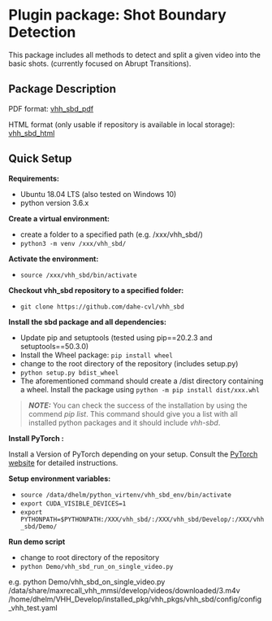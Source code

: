# Plugin package: Shot Boundary Detection

This package includes all methods to detect and split a given video into the basic shots. (currently focused on Abrupt Transitions).

## Package Description

PDF format: [vhh_sbd_pdf](https://github.com/dahe-cvl/vhh_sbd/blob/master/ApiSphinxDocumentation/build/latex/vhhpluginpackageshotboundarydetectionvhh_sbd.pdf)
    
HTML format (only usable if repository is available in local storage): [vhh_sbd_html](https://github.com/dahe-cvl/vhh_sbd/blob/master/ApiSphinxDocumentation/build/html/index.html)
    
    
## Quick Setup

**Requirements:**

   * Ubuntu 18.04 LTS (also tested on Windows 10)
   * python version 3.6.x

**Create a virtual environment:**

   * create a folder to a specified path (e.g. /xxx/vhh_sbd/)
   * ```python3 -m venv /xxx/vhh_sbd/```

**Activate the environment:**

   * ```source /xxx/vhh_sbd/bin/activate```

**Checkout vhh_sbd repository to a specified folder:**

   * ```git clone https://github.com/dahe-cvl/vhh_sbd```

**Install the sbd package and all dependencies:**

   * Update pip and setuptools (tested using pip\==20.2.3 and setuptools==50.3.0)
   * Install the Wheel package: ```pip install wheel```
   * change to the root directory of the repository (includes setup.py)
   * ```python setup.py bdist_wheel```
   * The aforementioned command should create a /dist directory containing a wheel. Install the package using ```python -m pip install dist/xxx.whl```
   
> **_NOTE:_**
You can check the success of the installation by using the commend *pip list*. This command should give you a list
with all installed python packages and it should include *vhh-sbd*.
   
   
**Install PyTorch :**

Install a Version of PyTorch depending on your setup. Consult the [PyTorch website](https://pytorch.org/get-started/locally/) for detailed instructions.

**Setup environment variables:**

   * ```source /data/dhelm/python_virtenv/vhh_sbd_env/bin/activate```
   * ```export CUDA_VISIBLE_DEVICES=1```
   * ```export PYTHONPATH=$PYTHONPATH:/XXX/vhh_sbd/:/XXX/vhh_sbd/Develop/:/XXX/vhh_sbd/Demo/```

**Run demo script**

   * change to root directory of the repository
   * ```python Demo/vhh_sbd_run_on_single_video.py```

e.g. python Demo/vhh_sbd_on_single_video.py /data/share/maxrecall_vhh_mmsi/develop/videos/downloaded/3.m4v 
            /home/dhelm/VHH_Develop/installed_pkg/vhh_pkgs/vhh_sbd/config/config_vhh_test.yaml


